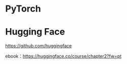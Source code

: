 # PyTorch
# Hugging Face
https://github.com/huggingface

ebook：https://huggingface.co/course/chapter2?fw=pt


